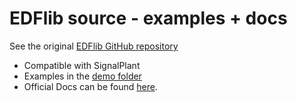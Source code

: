# EDFlib source - examples + docs

See the original [EDFlib GitHub repository](https://github.com/holgern/pyedflib) 
+ Compatible with SignalPlant
+ Examples in the [demo folder](https://github.com/holgern/pyedflib/tree/master/demo)
+ Official Docs can be found  [here](http://pyedflib.readthedocs.org/).